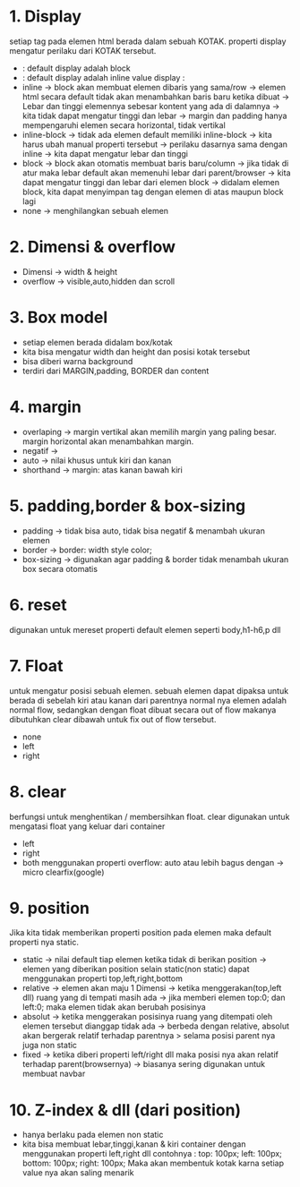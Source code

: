 # 1. Display

setiap tag pada elemen html berada dalam sebuah KOTAK.
properti display mengatur perilaku dari KOTAK tersebut.

- <div> : default display adalah block
- <span> : default display adalah inline
  value display :
- inline -> block akan membuat elemen dibaris yang sama/row
  -> elemen html secara default tidak akan menambahkan baris baru ketika dibuat
  -> Lebar dan tinggi elemennya sebesar kontent yang ada di dalamnya
  -> kita tidak dapat mengatur tinggi dan lebar
  -> margin dan padding hanya mempengaruhi elemen secara horizontal, tidak vertikal
- inline-block -> tidak ada elemen default memiliki inline-block
  -> kita harus ubah manual properti tersebut
  -> perilaku dasarnya sama dengan inline
  -> kita dapat mengatur lebar dan tinggi
- block -> block akan otomatis membuat baris baru/column
  -> jika tidak di atur maka lebar default akan memenuhi lebar dari parent/browser
  -> kita dapat mengatur tinggi dan lebar dari elemen block
  -> didalam elemen block, kita dapat menyimpan tag dengan elemen di atas maupun block lagi
- none -> menghilangkan sebuah elemen

# 2. Dimensi & overflow

- Dimensi -> width & height
- overflow -> visible,auto,hidden dan scroll

# 3. Box model

- setiap elemen berada didalam box/kotak
- kita bisa mengatur width dan height dan posisi kotak tersebut
- bisa diberi warna background
- terdiri dari MARGIN,padding, BORDER dan content

# 4. margin

- overlaping ->
  margin vertikal akan memilih margin yang paling besar.
  margin horizontal akan menambahkan margin.
- negatif ->
- auto -> nilai khusus untuk kiri dan kanan
- shorthand -> margin: atas kanan bawah kiri

# 5. padding,border & box-sizing

- padding -> tidak bisa auto, tidak bisa negatif & menambah ukuran elemen
- border -> border: width style color;
- box-sizing -> digunakan agar padding & border tidak menambah ukuran box secara otomatis

# 6. reset

digunakan untuk mereset properti default elemen seperti body,h1-h6,p dll

# 7. Float

untuk mengatur posisi sebuah elemen.
sebuah elemen dapat dipaksa untuk berada di sebelah kiri atau kanan dari parentnya
normal nya elemen adalah normal flow, sedangkan dengan float dibuat secara out of flow
makanya dibutuhkan clear dibawah untuk fix out of flow tersebut.

- none
- left
- right

# 8. clear

berfungsi untuk menghentikan / membersihkan float.
clear digunakan untuk mengatasi float yang keluar dari container

- left
- right
- both
  menggunakan properti overflow: auto
  atau lebih bagus dengan -> micro clearfix(google)

# 9. position

Jika kita tidak memberikan properti position pada elemen maka default properti nya static.

- static -> nilai default tiap elemen ketika tidak di berikan position
  -> elemen yang diberikan position selain static(non static) dapat menggunakan properti top,left,right,bottom
- relative -> elemen akan maju 1 Dimensi
  -> ketika menggerakan(top,left dll) ruang yang di tempati masih ada
  -> jika memberi elemen top:0; dan left:0; maka elemen tidak akan berubah posisinya
- absolut -> ketika menggerakan posisinya ruang yang ditempati oleh elemen tersebut dianggap tidak ada
  -> berbeda dengan relative, absolut akan bergerak relatif terhadap parentnya >
  selama posisi parent nya juga non static
- fixed -> ketika diberi properti left/right dll maka posisi nya akan relatif terhadap parent(browsernya)
  -> biasanya sering digunakan untuk membuat navbar

# 10. Z-index & dll (dari position)

- hanya berlaku pada elemen non static
- kita bisa membuat lebar,tinggi,kanan & kiri container dengan menggunakan properti left,right dll
  contohnya :
  top: 100px;
  left: 100px;
  bottom: 100px;
  right: 100px;
  Maka akan membentuk kotak karna setiap value nya akan saling menarik
